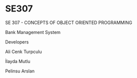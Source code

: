 # SE307


SE 307 - CONCEPTS OF OBJECT ORIENTED PROGRAMMING 

Bank Management System

Developers

Ali Cenk Turpculu


İlayda Mutlu


Pelinsu Arslan
